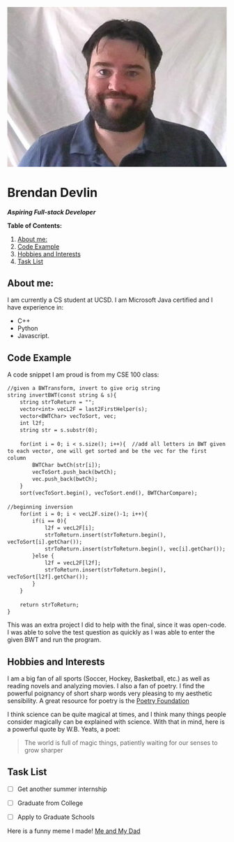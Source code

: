 ![Brendan](images/campus%20ID%20card%20photo.png)

# Brendan Devlin

**_Aspiring Full-stack Developer_**

**Table of Contents:**
  1. [About me:](#about-me)
  2. [Code Example](#code-example)
  3. [Hobbies and Interests](#hobbies-and-interests)
  4. [Task List](#task-list)


## About me:
 I am currently a CS student at UCSD.
 I am Microsoft Java certified and I have experience in:
 - C++
 - Python
 - Javascript.

## Code Example
A code snippet I am proud is from my CSE 100 class:
```
//given a BWTransform, invert to give orig string
string invertBWT(const string & s){
	string strToReturn = "";
	vector<int> vecL2F = last2FirstHelper(s);
	vector<BWTChar> vecToSort, vec;
	int l2f;
	string str = s.substr(0);
	
	for(int i = 0; i < s.size(); i++){	//add all letters in BWT given to each vector, one will get sorted and be the vec for the first column
		BWTChar bwtCh(str[i]);
        vecToSort.push_back(bwtCh);
        vec.push_back(bwtCh);
    }
	sort(vecToSort.begin(), vecToSort.end(), BWTCharCompare);

//beginning inversion
	for(int i = 0; i < vecL2F.size()-1; i++){		
		if(i == 0){
			l2f = vecL2F[i];
			strToReturn.insert(strToReturn.begin(), vecToSort[i].getChar());
			strToReturn.insert(strToReturn.begin(), vec[i].getChar());
		}else {
			l2f = vecL2F[l2f];
			strToReturn.insert(strToReturn.begin(), vecToSort[l2f].getChar());
		}
	}
	
	return strToReturn;
}
```
This was an extra project I did to help with the final, since it was open-code. I was able to solve the test question as quickly as I was able to enter the given BWT and run the program.


## Hobbies and Interests 
I am a big fan of all sports (Soccer, Hockey, Basketball, etc.) as well as reading novels and analyzing movies. I also a fan of poetry. I find the powerful poignancy of short sharp words very pleasing to my aesthetic sensibility. A great resource for poetry is the [Poetry Foundation](https://www.poetryfoundation.org/)

 I think science can be quite magical at times, and I think many things people consider magically can be explained with science. With that in mind, here is a powerful quote by W.B. Yeats, a poet:
 
 >The world is full of magic things, patiently waiting for our senses to grow sharper


## Task List
- [ ] Get another summer internship
- [ ] Graduate from College
- [ ] Apply to Graduate Schools



Here is a funny meme I made!
[Me and My Dad](images/meAndMyDadMeme.png)

